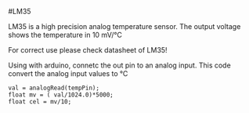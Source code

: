 #LM35

LM35 is a high precision analog temperature sensor.
The output voltage shows the temperature in 10 mV/°C

For correct use please check datasheet of LM35!

Using with arduino, connetc the out pin to an analog input.
This code convert the analog input values to °C
```
val = analogRead(tempPin);
float mv = ( val/1024.0)*5000; 
float cel = mv/10;
```
